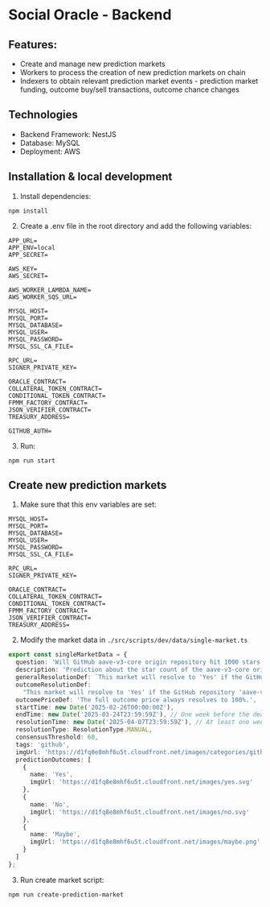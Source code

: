 # Social Oracle - Backend

## Features:
* Create and manage new prediction markets
* Workers to process the creation of new prediction markets on chain
* Indexers to obtain relevant prediction market events - prediction market funding, outcome buy/sell transactions, outcome chance changes


## Technologies
* Backend Framework: NestJS
* Database: MySQL
* Deployment: AWS


## Installation & local development

1. Install dependencies:

```
npm install
```

2. Create a .env file in the root directory and add the following variables:

```
APP_URL=
APP_ENV=local
APP_SECRET=

AWS_KEY=
AWS_SECRET=

AWS_WORKER_LAMBDA_NAME=
AWS_WORKER_SQS_URL=

MYSQL_HOST=
MYSQL_PORT=
MYSQL_DATABASE=
MYSQL_USER=
MYSQL_PASSWORD=
MYSQL_SSL_CA_FILE=

RPC_URL=
SIGNER_PRIVATE_KEY=

ORACLE_CONTRACT=
COLLATERAL_TOKEN_CONTRACT=
CONDITIONAL_TOKEN_CONTRACT=
FPMM_FACTORY_CONTRACT=
JSON_VERIFIER_CONTRACT=
TREASURY_ADDRESS=

GITHUB_AUTH=
```

3. Run:

```
npm run start
```

## Create new prediction markets

1. Make sure that this env variables are set:
```
MYSQL_HOST=
MYSQL_PORT=
MYSQL_DATABASE=
MYSQL_USER=
MYSQL_PASSWORD=
MYSQL_SSL_CA_FILE=

RPC_URL=
SIGNER_PRIVATE_KEY=

ORACLE_CONTRACT=
COLLATERAL_TOKEN_CONTRACT=
CONDITIONAL_TOKEN_CONTRACT=
FPMM_FACTORY_CONTRACT=
JSON_VERIFIER_CONTRACT=
TREASURY_ADDRESS=
```

2. Modify the market data in `./src/scripts/dev/data/single-market.ts`

```ts
export const singleMarketData = {
  question: 'Will GitHub aave-v3-core origin repository hit 1000 stars by the end of March?',
  description: 'Prediction about the star count of the aave-v3-core origin repository on GitHub.',
  generalResolutionDef: `This market will resolve to 'Yes' if the GitHub repository 'aave-v3-core' reaches 1000 stars by March 31, 2025.`,
  outcomeResolutionDef:
    "This market will resolve to 'Yes' if the GitHub repository 'aave-v3-core' shows a star count of 1000 or more by 23:59 ET on March 31, 2025. Otherwise, it will resolve to 'No'. The resolution source is https://github.com/aave/aave-v3-core.",
  outcomePriceDef: 'The full outcome price always resolves to 100%.',
  startTime: new Date('2025-02-26T00:00:00Z'),
  endTime: new Date('2025-03-24T23:59:59Z'), // One week before the deadline
  resolutionTime: new Date('2025-04-07T23:59:59Z'), // At least one week after the deadline
  resolutionType: ResolutionType.MANUAL,
  consensusThreshold: 60,
  tags: 'github',
  imgUrl: 'https://d1fq8e8mhf6u5t.cloudfront.net/images/categories/github.png',
  predictionOutcomes: [
    {
      name: 'Yes',
      imgUrl: 'https://d1fq8e8mhf6u5t.cloudfront.net/images/yes.svg'
    },
    {
      name: 'No',
      imgUrl: 'https://d1fq8e8mhf6u5t.cloudfront.net/images/no.svg'
    },
    {
      name: 'Maybe',
      imgUrl: 'https://d1fq8e8mhf6u5t.cloudfront.net/images/maybe.png'
    }
  ]
};
```

3. Run create market script:
```
npm run create-prediction-market
```